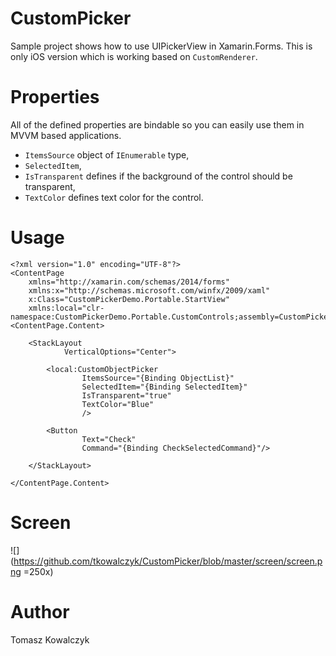 # CustomPicker
Sample project shows how to use UIPickerView in Xamarin.Forms.
This is only iOS version which is working based on `CustomRenderer`.

# Properties

All of the defined properties are bindable so you can easily use them in MVVM based applications.

- `ItemsSource` object of `IEnumerable` type,
- `SelectedItem`,
- `IsTransparent` defines if the background of the control should be transparent,
- `TextColor` defines text color for the control.

# Usage

	<?xml version="1.0" encoding="UTF-8"?>
	<ContentPage 
		xmlns="http://xamarin.com/schemas/2014/forms" 
		xmlns:x="http://schemas.microsoft.com/winfx/2009/xaml" 
		x:Class="CustomPickerDemo.Portable.StartView"
		xmlns:local="clr-namespace:CustomPickerDemo.Portable.CustomControls;assembly=CustomPickerDemo.Portable">
	<ContentPage.Content>

		<StackLayout
				VerticalOptions="Center">

			<local:CustomObjectPicker
					ItemsSource="{Binding ObjectList}"
					SelectedItem="{Binding SelectedItem}"
					IsTransparent="true"
					TextColor="Blue"
					/>

			<Button
					Text="Check"
					Command="{Binding CheckSelectedCommand}"/>
			
		</StackLayout>
		
	</ContentPage.Content>
</ContentPage>

# Screen

![](https://github.com/tkowalczyk/CustomPicker/blob/master/screen/screen.png =250x)

# Author
Tomasz Kowalczyk
